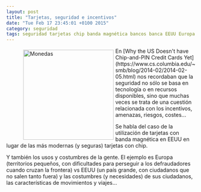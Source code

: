 ```yaml
---
layout: post
title: "Tarjetas, seguridad e incentivos"
date: "Tue Feb 17 23:45:01 +0100 2015"
category: seguridad
tags: seguridad tarjetas chip banda magnética bancos banca EEUU Europa motivos
---
```





<figure> <a href="https://www.flickr.com/photos/fernand0/3042173272/" title="Monedas"><img src="https://farm4.staticflickr.com/3254/3042173272_7b1ba345e7_m.jpg" width="240"  alt="Monedas" style="float:left; margin:5px"></a> </figure>
En [Why the US Doesn't have Chip-and-PIN Credit Cards Yet](https://www.cs.columbia.edu/~smb/blog/2014-02/2014-02-05.html) nos recordaban que la seguridad no sólo se basa en tecnología o en recursos disponibles, sino que muchas veces se trata de una cuestión relacionada con los incentivos, amenazas, riesgos, costes...

Se habla del caso de la utilización de tarjetas con banda magnética en EEUU en lugar de las más modernas (y seguras) tarjetas con chip.

Y también los usos y costumbres de la gente. El ejemplo es Europa (territorios pequeños, con dificultades para perseguir a los defraudadores cuando cruzan la frontera) vs EEUU (un país grande, con ciudadanos que no salen tanto fuera) y las costumbres (y necesidades) de sus ciudadanos, las características de movimientos y viajes...

